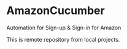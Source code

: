 # AmazonCucumber
Automation for Sign-up &amp; Sign-in for Amazon

This is remote repository from local projects.

